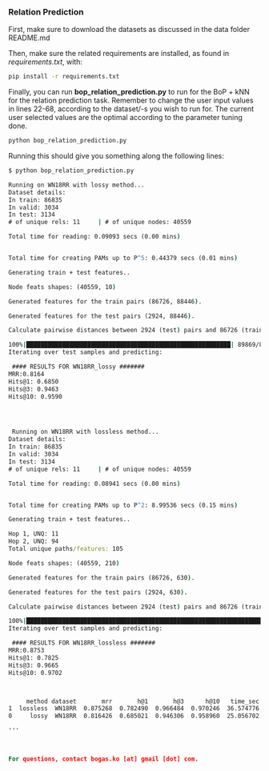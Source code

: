 ### Relation Prediction 

First, make sure to download the datasets as discussed in the data folder README.md

Then, make sure the related requirements are installed, as found in *requirements.txt*, with:

```cmd
pip install -r requirements.txt
```

Finally, you can run **bop_relation_prediction.py** to run for the BoP + kNN for the relation prediction task. 
Remember to change the user input values in lines 22-68, according to the dataset/-s you wish to run for.
The current user selected values are the optimal according to the parameter tuning done.

```cmd
python bop_relation_prediction.py
```

Running this should give you something along the following lines:

```cmd
$ python bop_relation_prediction.py

Running on WN18RR with lossy method...
Dataset details:
In train: 86835
In valid: 3034
In test: 3134
# of unique rels: 11     | # of unique nodes: 40559

Total time for reading: 0.09093 secs (0.00 mins)


Total time for creating PAMs up to P^5: 0.44379 secs (0.01 mins)

Generating train + test features..

Node feats shapes: (40559, 10)

Generated features for the train pairs (86726, 88446).

Generated features for the test pairs (2924, 88446).

Calculate pairwise distances between 2924 (test) pairs and 86726 (train) pairs.

100%|█████████████████████████████████████████████████████████| 89869/89869 [00:00<00:00, 278973.14it/s]
Iterating over test samples and predicting:

 #### RESULTS FOR WN18RR_lossy #######
MRR:0.8164
Hits@1: 0.6850
Hits@3: 0.9463
Hits@10: 0.9590




 Running on WN18RR with lossless method...
Dataset details:
In train: 86835
In valid: 3034
In test: 3134
# of unique rels: 11     | # of unique nodes: 40559

Total time for reading: 0.08941 secs (0.00 mins)


Total time for creating PAMs up to P^2: 8.99536 secs (0.15 mins)

Generating train + test features..

Hop 1, UNQ: 11
Hop 2, UNQ: 94
Total unique paths/features: 105

Node feats shapes: (40559, 210)

Generated features for the train pairs (86726, 630).

Generated features for the test pairs (2924, 630).

Calculate pairwise distances between 2924 (test) pairs and 86726 (train) pairs.

100%|████████████████████████████████████████████████████████████████████| 89869/89869 [00:00<00:00, 211811.66it/s]
Iterating over test samples and predicting:

 #### RESULTS FOR WN18RR_lossless #######
MRR:0.8753
Hits@1: 0.7825
Hits@3: 0.9665
Hits@10: 0.9702



     method dataset       mrr       h@1       h@3      h@10   time_sec
1  lossless  WN18RR  0.875268  0.782490  0.966484  0.970246  36.574776
0     lossy  WN18RR  0.816426  0.685021  0.946306  0.958960  25.056702

'''



For questions, contact bogas.ko [at] gmail [dot] com.
